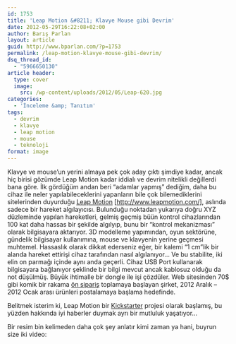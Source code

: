 ```yaml
---
id: 1753
title: 'Leap Motion &#8211; Klavye Mouse gibi Devrim'
date: 2012-05-29T16:22:08+02:00
author: Barış Parlan
layout: article
guid: http://www.bparlan.com/?p=1753
permalink: /leap-motion-klavye-mouse-gibi-devrim/
dsq_thread_id:
  - "5966650130"
article header:
  type: cover
  image:
    src: /wp-content/uploads/2012/05/Leap-620.jpg
categories:
  - 'İnceleme &amp; Tanıtım'
tags:
  - devrim
  - klavye
  - leap motion
  - mouse
  - teknoloji
format: image
---
```


Klavye ve mouse&#8217;un yerini almaya pek çok aday çıktı şimdiye kadar, ancak hiç birisi gözümde Leap Motion kadar iddialı ve devrim nitelikli değillerdi bana göre. İlk gördüğüm andan beri &#8220;adamlar yapmış&#8221; dediğim, daha bu cihaz ile neler yapılabileceklerini yapanların bile çok bilemediklerini sitelerinden duyurduğu <a title="Leap Motion" href="http://www.leapmotion.com/" target="_blank">Leap Motion</a> [http://www.leapmotion.com/], aslında sadece bir hareket algılayıcısı. Bulunduğu noktadan yukarıya doğru XYZ düzleminde yapılan hareketleri, gelmiş geçmiş büün kontrol cihazlarından 100 kat daha hassas bir şekilde algılyıp, bunu bir &#8220;kontrol mekanizması&#8221; olarak bilgisayara aktarıyor. 3D modelleme yapımından, oyun sektörüne, gündelik bilgisayar kullanımına, mouse ve klavyenin yerine geçmesi muhtemel. Hassaslık olarak dikkat ederseniz eğer, bir kalemi &#8220;1 cm&#8221;lik bir alanda hareket ettirişi cihaz tarafından nasıl algılanıyor&#8230; Ve bu stabilite, iki elin on parmağı içinde aynı anda geçerli. Cihaz USB Port kullanarak bilgisayara bağlanıyor şeklinde bir bilgi mevcut ancak kablosuz olduğu da not düşülmüş. Büyük ihtimalle bir dongle ile işi çözdüler. Web sitesinden 70$ gibi komik bir rakama <a title="Leap Motion - Sipariş" href="https://live.leapmotion.com/order.html" target="_blank">ön sipariş</a> toplamaya başlayan şirket, 2012 Aralık &#8211; 2012 Ocak arası ürünleri postalamaya başlama hedefinde.

Belitmek isterim ki, Leap Motion bir <a title="KickStarter" href="http://www.kickstarter.com/" target="_blank">Kickstarter</a> projesi olarak başlamış, bu yüzden hakkında iyi haberler duymak ayrı bir mutluluk yaşatıyor&#8230;

Bir resim bin kelimeden daha çok şey anlatır kimi zaman ya hani, buyrun size iki video:





